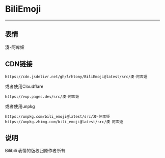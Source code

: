 # BiliEmoji
---
## 表情
湊-阿库娅
## CDN链接
```
https://cdn.jsdelivr.net/gh/lrhtony/BiliEmoji@latest/src/湊-阿库娅
```
或者使用Cloudflare
```
https://vup.pages.dev/src/湊-阿库娅
```
或者使用unpkg
```
https://unpkg.com/bili_emoji@latest/src/湊-阿库娅
https://unpkg.zhimg.com/bili_emoji@latest/src/湊-阿库娅
```
## 说明
Bilibili 表情的版权归原作者所有
